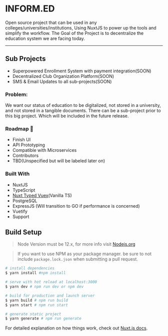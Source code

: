 # INFORM.ED

Open source project that can be used in any colleges/universities/institutions, Using NuxtJS to power up the tools
and simplify the workflow. The Goal of the Project is to decentralize the education system we are facing today.
<hr> 

## Sub Projects
- Superpowered Enrollment System with payment integration(SOON)
- Decentralized Club Organization Platform(SOON)
- SMS & Email Updates to all sub-projects(SOON)

### Problem:
We want our status of education to be digitalized, not stored in a university, and not stored in a tangible documents. There can be a sub-project prior to this big project. Which will be included in the future release.




### Roadmap 🏁 
- Finish UI
- API Prototyping
- Compatible with Microservices
- Contributors
- TBD(Unspecified but will be labeled later on)

### Built With
- NuxtJS
- TypeScript
- [Nuxt Typed Vuex](https://github.com/danielroe/nuxt-typed-vuex)(Vanilla TS)
- PostgreSQL
- ExpressJS (Will transition to GO if performance is concerned)
- Vuetify
- Support

## Build Setup

> Node Version must be 12.x, for more info visit [Nodejs.org](https://nodejs.org)

> If you want to use NPM as your package manager. be sure to not include `package.lock.json` when submitting a pull request.

``` bash
# install dependencies
$ yarn install #npm install

# serve with hot reload at localhost:3000
$ yarn dev # npm run dev or npm dev

# build for production and launch server
$ yarn build # npm run build
$ yarn start # npm run start

# generate static project
$ yarn generate # npm run generate
```

For detailed explanation on how things work, check out [Nuxt.js docs](https://nuxtjs.org).
